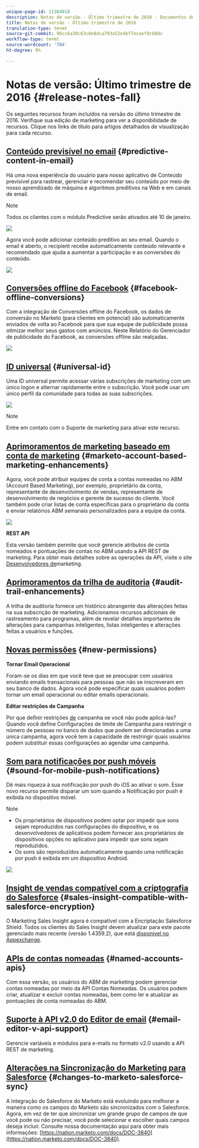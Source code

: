 ```yaml
---
unique-page-id: 11384018
description: Notas de versão - Último trimestre de 2016 - Documentos de marketing - Documentação do produto
title: Notas de versão - Último trimestre de 2016
translation-type: tm+mt
source-git-commit: 96cc6a30c63c8e8dca793a52e4bf7ecaef8c08dc
workflow-type: tm+mt
source-wordcount: '704'
ht-degree: 0%

---
```



# Notas de versão: Último trimestre de 2016 {#release-notes-fall}

Os seguintes recursos foram incluídos na versão do último trimestre de 2016. Verifique sua edição de marketing para ver a disponibilidade de recursos. Clique nos links de título para artigos detalhados de visualização para cada recurso.

## [Conteúdo previsível no email](http://docs.marketo.com/display/docs/predictive+content)  {#predictive-content-in-email}

Há uma nova experiência do usuário para nosso aplicativo de Conteúdo previsível para rastrear, gerenciar e recomendar seu conteúdo por meio de nosso aprendizado de máquina e algoritmos preditivos na Web e em canais de email.

>[!NOTE]
>
>Todos os clientes com o módulo Predictive serão ativados até 10 de janeiro.

![](assets/shafe.png)

Agora você pode adicionar conteúdo preditivo ao seu email. Quando o email é aberto, o recipient recebe automaticamente conteúdo relevante e recomendado que ajuda a aumentar a participação e as conversões do conteúdo.

![](assets/predictive.png)

## [Conversões offline do Facebook](../../product-docs/demand-generation/facebook/understanding-facebook-offline-conversions.md)  {#facebook-offline-conversions}

Com a integração de Conversões offline do Facebook, os dados de conversão no Marketo (para clientes em potencial) são automaticamente enviados de volta ao Facebook para que sua equipe de publicidade possa otimizar melhor seus gastos com anúncios. Neste Relatório do Gerenciador de publicidade do Facebook, as conversões offline são realçadas.

![](assets/facebook.png)

## [ID universal](../../product-docs/administration/settings/using-a-universal-id-for-subscription-login.md) {#universal-id}

Uma ID universal permite acessar várias subscrições de marketing com um único logon e alternar rapidamente entre o subscrição. Você pode usar um único perfil da comunidade para todas as suas subscrições.

![](assets/image2016-11-3-15-3a10-3a16.png)

>[!NOTE]
>
>Entre em contato com o Suporte de marketing para ativar este recurso.

## [Aprimoramentos de marketing baseado em conta de marketing](http://docs.marketo.com/pages/viewpage.action?pageid=11380718) {#marketo-account-based-marketing-enhancements}

Agora, você pode atribuir equipes de conta a contas nomeadas no ABM (Account Based Marketing), por exemplo, proprietário da conta, representante de desenvolvimento de vendas, representante de desenvolvimento de negócios e gerente de sucesso do cliente. Você também pode criar listas de conta específicas para o proprietário da conta e enviar relatórios ABM semanais personalizados para a equipe da conta.

![](assets/account-team-11-15-16.png)

**REST API**

Esta versão também permite que você gerencie atributos de conta nomeados e pontuações de contas no ABM usando a API REST de marketing. Para obter mais detalhes sobre as operações da API, visite o site [Desenvolvedores de](http://developers.marketo.com/rest-api/lead-database/named-accounts)marketing.

## [Aprimoramentos da trilha de auditoria](../../product-docs/administration/audit-trail/change-details-in-audit-trail.md) {#audit-trail-enhancements}

A trilha de auditoria fornece um histórico abrangente das alterações feitas na sua subscrição de marketing. Adicionamos recursos adicionais de rastreamento para programas, além de revelar detalhes importantes de alterações para campanhas inteligentes, listas inteligentes e alterações feitas a usuários e funções.

## [Novas permissões](../../product-docs/administration/users-and-roles/managing-user-roles-and-permissions/descriptions-of-role-permissions.md) {#new-permissions}

**Tornar Email Operacional**

Foram-se os dias em que você teve que se preocupar com usuários enviando emails transacionais para pessoas que não se inscreveram em seu banco de dados. Agora você pode especificar quais usuários podem tornar um email operacional ou editar emails operacionais.

**Editar restrições de Campanha**

Por que definir restrições [de](http://docs.marketo.com/display/DOCS/Enable+Lead+Restrictions+for+Smart+Campaigns) campanha se você não pode aplicá-las? Quando você define Configurações de limite de Campanha para restringir o número de pessoas no banco de dados que podem ser direcionadas a uma única campanha, agora você tem a capacidade de restringir quais usuários podem substituir essas configurações ao agendar uma campanha.

## [Som para notificações por push móveis](../../product-docs/mobile-marketing/push-notifications/configure-mobile-push-notification.md) {#sound-for-mobile-push-notifications}

Dê mais riqueza à sua notificação por push do iOS ao ativar o som. Esse novo recurso permite disparar um som quando a Notificação por push é exibida no dispositivo móvel.

>[!NOTE]
>
>* Os proprietários de dispositivos podem optar por impedir que sons sejam reproduzidos nas configurações do dispositivo, e os desenvolvedores de aplicativos podem fornecer aos proprietários de dispositivos opções no aplicativo para impedir que sons sejam reproduzidos.
>* Os sons são reproduzidos automaticamente quando uma notificação por push é exibida em um dispositivo Android.

>



![](assets/sound-for-push-notifications.png)

## [Insight de vendas compatível com a criptografia do Salesforce](../../product-docs/marketo-sales-insight/msi-for-salesforce/installation/install-marketo-sales-insight-package-in-salesforce-appexchange.md) {#sales-insight-compatible-with-salesforce-encryption}

O Marketing Sales Insight agora é compatível com a Encriptação Salesforce Shield. Todos os clientes do Sales Insight devem atualizar para este pacote gerenciado mais recente (versão 1.4359.2), que está [disponível no Appexchange](https://appexchange.salesforce.com/listingDetail?listingId=a0N30000001SVZmEAO).

## [APIs de contas nomeadas](http://developers.marketo.com/rest-api/lead-database/named-accounts/) {#named-accounts-apis}

Com essa versão, os usuários do ABM de marketing podem gerenciar contas nomeadas por meio da API Contas Nomeadas. Os usuários podem criar, atualizar e excluir contas nomeadas, bem como ler e atualizar as pontuações de conta nomeadas do ABM.

## [Suporte à API v2.0 do Editor de email](http://developers.marketo.com/rest-api/assets/emails/) {#email-editor-v-api-support}

Gerencie variáveis e módulos para e-mails no formato v2.0 usando a API REST de marketing.

## [Alterações na Sincronização do Marketing para Salesforce](https://nation.marketo.com/docs/DOC-3840) {#changes-to-marketo-salesforce-sync}

A integração do Salesforce do Marketo está evoluindo para melhorar a maneira como os campos do Marketo são sincronizados com o Salesforce. Agora, em vez de ter que sincronizar um grande grupo de campos de que você pode ou não precisar, você pode selecionar e escolher quais campos deseja incluir. Consulte nossa documentação aqui para obter mais informações: [https://nation.marketo.com/docs/DOC-3840](https://nation.marketo.com/docs/DOC-3840).

